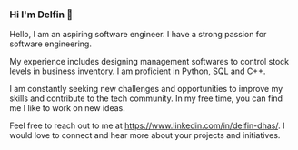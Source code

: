 ### Hi I'm Delfin 👋


Hello, I am an aspiring software engineer. I have a strong passion for software engineering.

My experience includes designing management softwares to control stock levels in business inventory. I am proficient in Python, SQL and C++.

I am constantly seeking new challenges and opportunities to improve my skills and contribute to the tech community. In my free time, you can find me I like to work on 
new ideas.

Feel free to reach out to me at https://www.linkedin.com/in/delfin-dhas/. I would love to connect and hear more about your projects and initiatives.
